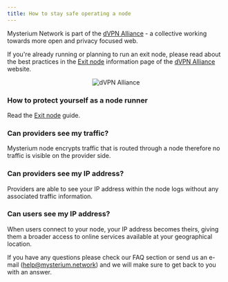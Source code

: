 ```yaml
---
title: How to stay safe operating a node
---
```


Mysterium Network is part of the [dVPN Alliance](https://dvpnalliance.org/) - a collective working towards more open and privacy focused web.  

If you're already running or planning to run an exit node, please read about the best practices in the [Exit node](https://dvpnalliance.org/exit-node/) information page of the [dVPN Alliance](https://dvpnalliance.org/) website.

<div style="text-align:center">
  <img src="https://dvpnalliance.org/static/dvpn-manifesto.png" alt="dVPN Alliance" class="screenshot" />
</div>

### How to protect yourself as a node runner

Read the [Exit node](https://dvpnalliance.org/exit-node/) guide.

### Can providers see my traffic?

Mysterium node encrypts traffic that is routed through a node therefore no traffic is visible on the provider side.

### Can providers see my IP address?

Providers are able to see your IP address within the node logs without any associated traffic information.

### Can users see my IP address?

When users connect to your node, your IP address becomes theirs, giving them a broader access to online services available at your geographical location.

If you have any questions please check our FAQ section or send us an e-mail (help@mysterium.network) and we will make sure to get back to you with an answer.
